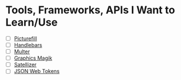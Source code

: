 # Tools, Frameworks, APIs I Want to Learn/Use

- [ ] [Picturefill](http://scottjehl.github.io/picturefill/)
- [ ] [Handlebars](http://handlebarsjs.com/)
- [ ] [Multer](https://github.com/expressjs/multer)
- [ ] [Graphics Magik](http://aheckmann.github.io/gm/)
- [ ] [Satellizer](https://github.com/sahat/satellizer)
- [ ] [JSON Web Tokens](https://jwt.io/)